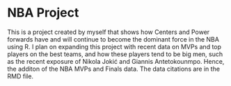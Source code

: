 # NBA Project
This is a project created by myself that shows how Centers and Power forwards have and will continue to become the dominant force in the NBA using R. 
I plan on expanding this project with recent data on MVPs and top players on the best teams, and how these players tend to be big men, such as the recent exposure of Nikola Jokić and Giannis Antetokounmpo. Hence, the additon of the NBA MVPs and Finals data. The data citations are in the RMD file.
